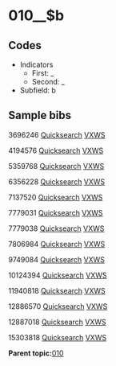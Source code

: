 # 010\_\_$b

## Codes

-   Indicators
    -   First: \_
    -   Second: \_
-   Subfield: b

## Sample bibs

3696246 [Quicksearch](https://search.library.yale.edu/catalog/3696246) [VXWS](http://prodorbis.library.yale.edu:7014/vxws/GetHoldingsService?bibId=3696246)

4194576 [Quicksearch](https://search.library.yale.edu/catalog/4194576) [VXWS](http://prodorbis.library.yale.edu:7014/vxws/GetHoldingsService?bibId=4194576)

5359768 [Quicksearch](https://search.library.yale.edu/catalog/5359768) [VXWS](http://prodorbis.library.yale.edu:7014/vxws/GetHoldingsService?bibId=5359768)

6356228 [Quicksearch](https://search.library.yale.edu/catalog/6356228) [VXWS](http://prodorbis.library.yale.edu:7014/vxws/GetHoldingsService?bibId=6356228)

7137520 [Quicksearch](https://search.library.yale.edu/catalog/7137520) [VXWS](http://prodorbis.library.yale.edu:7014/vxws/GetHoldingsService?bibId=7137520)

7779031 [Quicksearch](https://search.library.yale.edu/catalog/7779031) [VXWS](http://prodorbis.library.yale.edu:7014/vxws/GetHoldingsService?bibId=7779031)

7779038 [Quicksearch](https://search.library.yale.edu/catalog/7779038) [VXWS](http://prodorbis.library.yale.edu:7014/vxws/GetHoldingsService?bibId=7779038)

7806984 [Quicksearch](https://search.library.yale.edu/catalog/7806984) [VXWS](http://prodorbis.library.yale.edu:7014/vxws/GetHoldingsService?bibId=7806984)

9749084 [Quicksearch](https://search.library.yale.edu/catalog/9749084) [VXWS](http://prodorbis.library.yale.edu:7014/vxws/GetHoldingsService?bibId=9749084)

10124394 [Quicksearch](https://search.library.yale.edu/catalog/10124394) [VXWS](http://prodorbis.library.yale.edu:7014/vxws/GetHoldingsService?bibId=10124394)

11940818 [Quicksearch](https://search.library.yale.edu/catalog/11940818) [VXWS](http://prodorbis.library.yale.edu:7014/vxws/GetHoldingsService?bibId=11940818)

12886570 [Quicksearch](https://search.library.yale.edu/catalog/12886570) [VXWS](http://prodorbis.library.yale.edu:7014/vxws/GetHoldingsService?bibId=12886570)

12887018 [Quicksearch](https://search.library.yale.edu/catalog/12887018) [VXWS](http://prodorbis.library.yale.edu:7014/vxws/GetHoldingsService?bibId=12887018)

15303818 [Quicksearch](https://search.library.yale.edu/catalog/15303818) [VXWS](http://prodorbis.library.yale.edu:7014/vxws/GetHoldingsService?bibId=15303818)

**Parent topic:**[010](../../tags/010/010.md)

